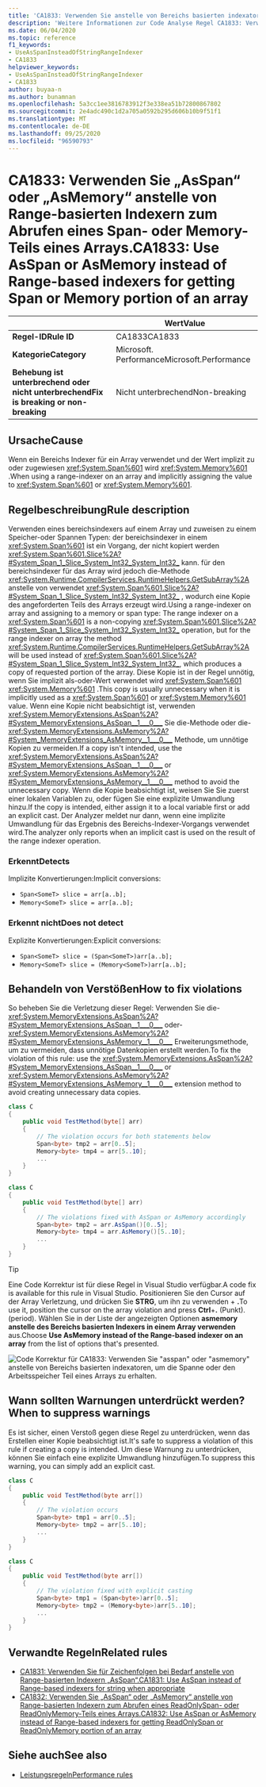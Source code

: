 ```yaml
---
title: 'CA1833: Verwenden Sie anstelle von Bereichs basierten indexatoren asspan oder asmemory, um die Spanne oder den Arbeitsspeicher Teil eines Arrays zu erhalten (Code Analyse).'
description: 'Weitere Informationen zur Code Analyse Regel CA1833: Verwenden von "asspan" oder "asmemory" anstelle von Bereichs basierten indexatoren zum Ermitteln der Spanne oder des Arbeitsspeicher Teils eines Arrays'
ms.date: 06/04/2020
ms.topic: reference
f1_keywords:
- UseAsSpanInsteadOfStringRangeIndexer
- CA1833
helpviewer_keywords:
- UseAsSpanInsteadOfStringRangeIndexer
- CA1833
author: buyaa-n
ms.author: bunamnan
ms.openlocfilehash: 5a3cc1ee3816783912f3e338ea51b72800867802
ms.sourcegitcommit: 2e4adc490c1d2a705a0592b295d606b10b9f51f1
ms.translationtype: MT
ms.contentlocale: de-DE
ms.lasthandoff: 09/25/2020
ms.locfileid: "96590793"
---
```

# <a name="ca1833-use-asspan-or-asmemory-instead-of-range-based-indexers-for-getting-span-or-memory-portion-of-an-array"></a><span data-ttu-id="1e189-103">CA1833: Verwenden Sie „AsSpan“ oder „AsMemory“ anstelle von Range-basierten Indexern zum Abrufen eines Span- oder Memory-Teils eines Arrays.</span><span class="sxs-lookup"><span data-stu-id="1e189-103">CA1833: Use AsSpan or AsMemory instead of Range-based indexers for getting Span or Memory portion of an array</span></span>

| | <span data-ttu-id="1e189-104">Wert</span><span class="sxs-lookup"><span data-stu-id="1e189-104">Value</span></span> |
|-|-|
| <span data-ttu-id="1e189-105">**Regel-ID**</span><span class="sxs-lookup"><span data-stu-id="1e189-105">**Rule ID**</span></span> |<span data-ttu-id="1e189-106">CA1833</span><span class="sxs-lookup"><span data-stu-id="1e189-106">CA1833</span></span>|
| <span data-ttu-id="1e189-107">**Kategorie**</span><span class="sxs-lookup"><span data-stu-id="1e189-107">**Category**</span></span> |<span data-ttu-id="1e189-108">Microsoft. Performance</span><span class="sxs-lookup"><span data-stu-id="1e189-108">Microsoft.Performance</span></span>|
| <span data-ttu-id="1e189-109">**Behebung ist unterbrechend oder nicht unterbrechend**</span><span class="sxs-lookup"><span data-stu-id="1e189-109">**Fix is breaking or non-breaking**</span></span> |<span data-ttu-id="1e189-110">Nicht unterbrechend</span><span class="sxs-lookup"><span data-stu-id="1e189-110">Non-breaking</span></span>|

## <a name="cause"></a><span data-ttu-id="1e189-111">Ursache</span><span class="sxs-lookup"><span data-stu-id="1e189-111">Cause</span></span>

<span data-ttu-id="1e189-112">Wenn ein Bereichs Indexer für ein Array verwendet und der Wert implizit zu oder zugewiesen <xref:System.Span%601> wird <xref:System.Memory%601> .</span><span class="sxs-lookup"><span data-stu-id="1e189-112">When using a range-indexer on an array and implicitly assigning the value to <xref:System.Span%601> or <xref:System.Memory%601>.</span></span>

## <a name="rule-description"></a><span data-ttu-id="1e189-113">Regelbeschreibung</span><span class="sxs-lookup"><span data-stu-id="1e189-113">Rule description</span></span>

<span data-ttu-id="1e189-114">Verwenden eines bereichsindexers auf einem Array und zuweisen zu einem Speicher-oder Spannen Typen: der bereichsindexer in einem <xref:System.Span%601> ist ein Vorgang, der nicht kopiert werden <xref:System.Span%601.Slice%2A?#System_Span_1_Slice_System_Int32_System_Int32_> kann. für den bereichsindexer für das Array wird jedoch die-Methode <xref:System.Runtime.CompilerServices.RuntimeHelpers.GetSubArray%2A> anstelle von verwendet <xref:System.Span%601.Slice%2A?#System_Span_1_Slice_System_Int32_System_Int32_> , wodurch eine Kopie des angeforderten Teils des Arrays erzeugt wird.</span><span class="sxs-lookup"><span data-stu-id="1e189-114">Using a range-indexer on array and assigning to a memory or span type: The range indexer on a <xref:System.Span%601> is a non-copying <xref:System.Span%601.Slice%2A?#System_Span_1_Slice_System_Int32_System_Int32_> operation, but for the range indexer on array the method <xref:System.Runtime.CompilerServices.RuntimeHelpers.GetSubArray%2A> will be used instead of <xref:System.Span%601.Slice%2A?#System_Span_1_Slice_System_Int32_System_Int32_>, which produces a copy of requested portion of the array.</span></span> <span data-ttu-id="1e189-115">Diese Kopie ist in der Regel unnötig, wenn Sie implizit als-oder-Wert verwendet wird <xref:System.Span%601> <xref:System.Memory%601> .</span><span class="sxs-lookup"><span data-stu-id="1e189-115">This copy is usually unnecessary when it is implicitly used as a <xref:System.Span%601> or <xref:System.Memory%601> value.</span></span> <span data-ttu-id="1e189-116">Wenn eine Kopie nicht beabsichtigt ist, verwenden <xref:System.MemoryExtensions.AsSpan%2A?#System_MemoryExtensions_AsSpan__1___0___> Sie die-Methode oder die- <xref:System.MemoryExtensions.AsMemory%2A?#System_MemoryExtensions_AsMemory__1___0___> Methode, um unnötige Kopien zu vermeiden.</span><span class="sxs-lookup"><span data-stu-id="1e189-116">If a copy isn't intended, use the <xref:System.MemoryExtensions.AsSpan%2A?#System_MemoryExtensions_AsSpan__1___0___> or <xref:System.MemoryExtensions.AsMemory%2A?#System_MemoryExtensions_AsMemory__1___0___> method to avoid the unnecessary copy.</span></span> <span data-ttu-id="1e189-117">Wenn die Kopie beabsichtigt ist, weisen Sie Sie zuerst einer lokalen Variablen zu, oder fügen Sie eine explizite Umwandlung hinzu.</span><span class="sxs-lookup"><span data-stu-id="1e189-117">If the copy is intended, either assign it to a local variable first or add an explicit cast.</span></span> <span data-ttu-id="1e189-118">Der Analyzer meldet nur dann, wenn eine implizite Umwandlung für das Ergebnis des Bereichs-Indexer-Vorgangs verwendet wird.</span><span class="sxs-lookup"><span data-stu-id="1e189-118">The analyzer only reports when an implicit cast is used on the result of the range indexer operation.</span></span>

### <a name="detects"></a><span data-ttu-id="1e189-119">Erkennt</span><span class="sxs-lookup"><span data-stu-id="1e189-119">Detects</span></span>

<span data-ttu-id="1e189-120">Implizite Konvertierungen:</span><span class="sxs-lookup"><span data-stu-id="1e189-120">Implicit conversions:</span></span>

- `Span<SomeT> slice = arr[a..b];`
- `Memory<SomeT> slice = arr[a..b];`

### <a name="does-not-detect"></a><span data-ttu-id="1e189-121">Erkennt nicht</span><span class="sxs-lookup"><span data-stu-id="1e189-121">Does not detect</span></span>

<span data-ttu-id="1e189-122">Explizite Konvertierungen:</span><span class="sxs-lookup"><span data-stu-id="1e189-122">Explicit conversions:</span></span>

- `Span<SomeT> slice = (Span<SomeT>)arr[a..b];`
- `Memory<SomeT> slice = (Memory<SomeT>)arr[a..b];`

## <a name="how-to-fix-violations"></a><span data-ttu-id="1e189-123">Behandeln von Verstößen</span><span class="sxs-lookup"><span data-stu-id="1e189-123">How to fix violations</span></span>

<span data-ttu-id="1e189-124">So beheben Sie die Verletzung dieser Regel: Verwenden Sie die- <xref:System.MemoryExtensions.AsSpan%2A?#System_MemoryExtensions_AsSpan__1___0___> oder- <xref:System.MemoryExtensions.AsMemory%2A?#System_MemoryExtensions_AsMemory__1___0___> Erweiterungsmethode, um zu vermeiden, dass unnötige Datenkopien erstellt werden.</span><span class="sxs-lookup"><span data-stu-id="1e189-124">To fix the violation of this rule: use the <xref:System.MemoryExtensions.AsSpan%2A?#System_MemoryExtensions_AsSpan__1___0___> or <xref:System.MemoryExtensions.AsMemory%2A?#System_MemoryExtensions_AsMemory__1___0___> extension method to avoid creating unnecessary data copies.</span></span>

```csharp
class C
{
    public void TestMethod(byte[] arr)
    {
        // The violation occurs for both statements below
        Span<byte> tmp2 = arr[0..5];
        Memory<byte> tmp4 = arr[5..10];
        ...
    }
}
```

```csharp
class C
{
    public void TestMethod(byte[] arr)
    {
        // The violations fixed with AsSpan or AsMemory accordingly
        Span<byte> tmp2 = arr.AsSpan()[0..5];
        Memory<byte> tmp4 = arr.AsMemory()[5..10];
        ...
    }
}
```

> [!TIP]
> <span data-ttu-id="1e189-125">Eine Code Korrektur ist für diese Regel in Visual Studio verfügbar.</span><span class="sxs-lookup"><span data-stu-id="1e189-125">A code fix is available for this rule in Visual Studio.</span></span> <span data-ttu-id="1e189-126">Positionieren Sie den Cursor auf der Array Verletzung, und drücken Sie **STRG**, um ihn zu verwenden + **.**</span><span class="sxs-lookup"><span data-stu-id="1e189-126">To use it, position the cursor on the array violation and press **Ctrl**+**.**</span></span> <span data-ttu-id="1e189-127">(Punkt).</span><span class="sxs-lookup"><span data-stu-id="1e189-127">(period).</span></span> <span data-ttu-id="1e189-128">Wählen Sie in der Liste der angezeigten Optionen **asmemory anstelle des Bereichs basierten Indexers in einem Array verwenden** aus.</span><span class="sxs-lookup"><span data-stu-id="1e189-128">Choose **Use AsMemory instead of the Range-based indexer on an array** from the list of options that's presented.</span></span>
>
> ![Code Korrektur für CA1833: Verwenden Sie "asspan" oder "asmemory" anstelle von Bereichs basierten indexatoren, um die Spanne oder den Arbeitsspeicher Teil eines Arrays zu erhalten.](media/ca1833_codefix.png)

## <a name="when-to-suppress-warnings"></a><span data-ttu-id="1e189-130">Wann sollten Warnungen unterdrückt werden?</span><span class="sxs-lookup"><span data-stu-id="1e189-130">When to suppress warnings</span></span>

<span data-ttu-id="1e189-131">Es ist sicher, einen Verstoß gegen diese Regel zu unterdrücken, wenn das Erstellen einer Kopie beabsichtigt ist.</span><span class="sxs-lookup"><span data-stu-id="1e189-131">It's safe to suppress a violation of this rule if creating a copy is intended.</span></span> <span data-ttu-id="1e189-132">Um diese Warnung zu unterdrücken, können Sie einfach eine explizite Umwandlung hinzufügen.</span><span class="sxs-lookup"><span data-stu-id="1e189-132">To suppress this warning, you can simply add an explicit cast.</span></span>

```csharp
class C
{
    public void TestMethod(byte arr[])
    {
        // The violation occurs
        Span<byte> tmp1 = arr[0..5];
        Memory<byte> tmp2 = arr[5..10];
        ...
    }
}
```

```csharp
class C
{
    public void TestMethod(byte arr[])
    {
        // The violation fixed with explicit casting
        Span<byte> tmp1 = (Span<byte>)arr[0..5];
        Memory<byte> tmp2 = (Memory<byte>)arr[5..10];
        ...
    }
}
```

## <a name="related-rules"></a><span data-ttu-id="1e189-133">Verwandte Regeln</span><span class="sxs-lookup"><span data-stu-id="1e189-133">Related rules</span></span>

- [<span data-ttu-id="1e189-134">CA1831: Verwenden Sie für Zeichenfolgen bei Bedarf anstelle von Range-basierten Indexern „AsSpan“.</span><span class="sxs-lookup"><span data-stu-id="1e189-134">CA1831: Use AsSpan instead of Range-based indexers for string when appropriate</span></span>](ca1831.md)
- [<span data-ttu-id="1e189-135">CA1832: Verwenden Sie „AsSpan“ oder „AsMemory“ anstelle von Range-basierten Indexern zum Abrufen eines ReadOnlySpan- oder ReadOnlyMemory-Teils eines Arrays.</span><span class="sxs-lookup"><span data-stu-id="1e189-135">CA1832: Use AsSpan or AsMemory instead of Range-based indexers for getting ReadOnlySpan or ReadOnlyMemory portion of an array</span></span>](ca1832.md)

## <a name="see-also"></a><span data-ttu-id="1e189-136">Siehe auch</span><span class="sxs-lookup"><span data-stu-id="1e189-136">See also</span></span>

- [<span data-ttu-id="1e189-137">Leistungsregeln</span><span class="sxs-lookup"><span data-stu-id="1e189-137">Performance rules</span></span>](performance-warnings.md)
